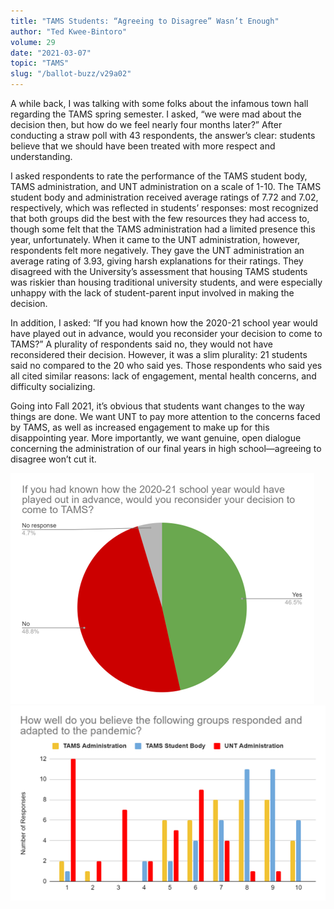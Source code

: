 ```yaml
---
title: "TAMS Students: “Agreeing to Disagree” Wasn’t Enough"
author: "Ted Kwee-Bintoro"
volume: 29
date: "2021-03-07"
topic: "TAMS"
slug: "/ballot-buzz/v29a02"
---
```


A while back, I was talking with some folks about the infamous town hall regarding the TAMS spring semester. I asked, “we were mad about the decision then, but how do we feel nearly four months later?” After conducting a straw poll with 43 respondents, the answer’s clear: students believe that we should have been treated with more respect and understanding.

I asked respondents to rate the performance of the TAMS student body, TAMS administration, and UNT administration on a scale of 1-10. The TAMS student body and administration received average ratings of 7.72 and 7.02, respectively, which was reflected in students’ responses: most recognized that both groups did the best with the few resources they had access to, though some felt that the TAMS administration had a limited presence this year, unfortunately. When it came to the UNT administration, however, respondents felt more negatively. They gave the UNT administration an average rating of 3.93, giving harsh explanations for their ratings. They disagreed with the University’s assessment that housing TAMS students was riskier than housing traditional university students, and were especially unhappy with the lack of student-parent input involved in making the decision.

In addition, I asked: “If you had known how the 2020-21 school year would have played out in advance, would you reconsider your decision to come to TAMS?” A plurality of respondents said no, they would not have reconsidered their decision. However, it was a slim plurality: 21 students said no compared to the 20 who said yes. Those respondents who said yes all cited similar reasons: lack of engagement, mental health concerns, and difficulty socializing.

Going into Fall 2021, it’s obvious that students want changes to the way things are done. We want UNT to pay more attention to the concerns faced by TAMS, as well as increased engagement to make up for this disappointing year. More importantly, we want genuine, open dialogue concerning the administration of our final years in high school—agreeing to disagree won’t cut it.

![](./img/v29a02img1.png)
![](./img/v29a02img2.png)